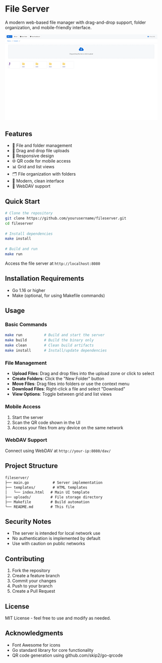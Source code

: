 # File Server

A modern web-based file manager with drag-and-drop support, folder organization, and mobile-friendly interface.

![Demo Screenshot](screenshots/demo.png)

## Features

- 📂 File and folder management
- 🔄 Drag and drop file uploads
- 📱 Responsive design
- 🌐 QR code for mobile access
- 📊 Grid and list views
- 🗂️ File organization with folders
- 🎨 Modern, clean interface
- 📲 WebDAV support

## Quick Start

```bash
# Clone the repository
git clone https://github.com/yourusername/fileserver.git
cd fileserver

# Install dependencies
make install

# Build and run
make run
```

Access the file server at `http://localhost:8080`

## Installation Requirements

- Go 1.16 or higher
- Make (optional, for using Makefile commands)

## Usage

### Basic Commands

```bash
make run          # Build and start the server
make build        # Build the binary only
make clean        # Clean build artifacts
make install      # Install/update dependencies
```

### File Management

- **Upload Files**: Drag and drop files into the upload zone or click to select
- **Create Folders**: Click the "New Folder" button
- **Move Files**: Drag files into folders or use the context menu
- **Download Files**: Right-click a file and select "Download"
- **View Options**: Toggle between grid and list views

### Mobile Access

1. Start the server
2. Scan the QR code shown in the UI
3. Access your files from any device on the same network

### WebDAV Support

Connect using WebDAV at `http://your-ip:8080/dav/`

## Project Structure

```
fileserver/
├── main.go           # Server implementation
├── templates/        # HTML templates
│   └── index.html   # Main UI template
├── uploads/         # File storage directory
├── Makefile         # Build automation
└── README.md        # This file
```

## Security Notes

- The server is intended for local network use
- No authentication is implemented by default
- Use with caution on public networks

## Contributing

1. Fork the repository
2. Create a feature branch
3. Commit your changes
4. Push to your branch
5. Create a Pull Request

## License

MIT License - feel free to use and modify as needed.

## Acknowledgments

- Font Awesome for icons
- Go standard library for core functionality
- QR code generation using github.com/skip2/go-qrcode